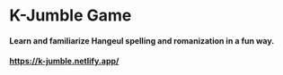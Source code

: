 # K-Jumble Game

#### Learn and familiarize Hangeul spelling and romanization in a fun way.

#### https://k-jumble.netlify.app/
